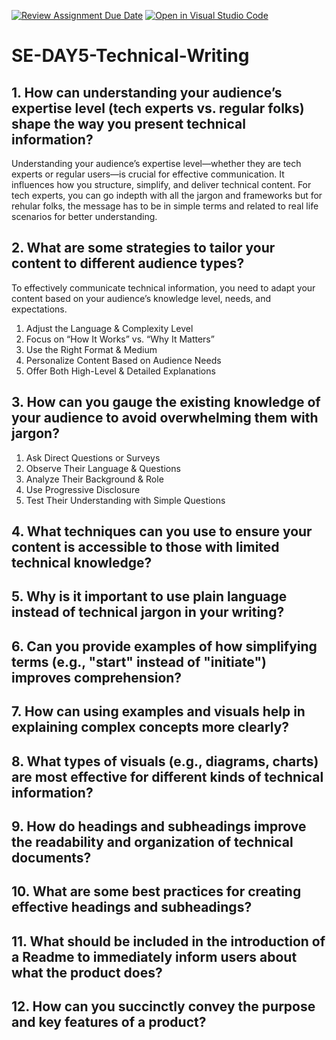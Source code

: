 [![Review Assignment Due Date](https://classroom.github.com/assets/deadline-readme-button-22041afd0340ce965d47ae6ef1cefeee28c7c493a6346c4f15d667ab976d596c.svg)](https://classroom.github.com/a/zsAR-pyY)
[![Open in Visual Studio Code](https://classroom.github.com/assets/open-in-vscode-2e0aaae1b6195c2367325f4f02e2d04e9abb55f0b24a779b69b11b9e10269abc.svg)](https://classroom.github.com/online_ide?assignment_repo_id=18452808&assignment_repo_type=AssignmentRepo)
# SE-DAY5-Technical-Writing
## 1. How can understanding your audience’s expertise level (tech experts vs. regular folks) shape the way you present technical information?
Understanding your audience’s expertise level—whether they are tech experts or regular users—is crucial for effective communication. It influences how you structure, simplify, and deliver technical content.
For tech experts, you can go indepth with all the jargon and frameworks but for rehular folks, the message has to be in simple terms and related to real life scenarios for better understanding.
## 2. What are some strategies to tailor your content to different audience types?
To effectively communicate technical information, you need to adapt your content based on your audience’s knowledge level, needs, and expectations.
1. Adjust the Language & Complexity Level
2. Focus on “How It Works” vs. “Why It Matters”
3. Use the Right Format & Medium
4. Personalize Content Based on Audience Needs
5. Offer Both High-Level & Detailed Explanations
   
## 3. How can you gauge the existing knowledge of your audience to avoid overwhelming them with jargon?
1. Ask Direct Questions or Surveys
2. Observe Their Language & Questions
3. Analyze Their Background & Role
4. Use Progressive Disclosure
5. Test Their Understanding with Simple Questions
    
## 4. What techniques can you use to ensure your content is accessible to those with limited technical knowledge?
## 5. Why is it important to use plain language instead of technical jargon in your writing?
## 6. Can you provide examples of how simplifying terms (e.g., "start" instead of "initiate") improves comprehension?
## 7. How can using examples and visuals help in explaining complex concepts more clearly?
## 8. What types of visuals (e.g., diagrams, charts) are most effective for different kinds of technical information?
## 9. How do headings and subheadings improve the readability and organization of technical documents?
## 10. What are some best practices for creating effective headings and subheadings?
## 11. What should be included in the introduction of a Readme to immediately inform users about what the product does?
## 12. How can you succinctly convey the purpose and key features of a product?
